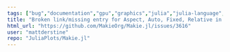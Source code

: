 ```yaml
---
tags: ["bug","documentation","gpu","graphics","julia","julia-language","plotting","visualization"]
title: "Broken link/missing entry for Aspect, Auto, Fixed, Relative in colsize! documentation entry"
html_url: "https://github.com/MakieOrg/Makie.jl/issues/3616"
user: "mattderstine"
repo: "JuliaPlots/Makie.jl"
---
```


